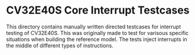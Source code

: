 CV32E40S Core Interrupt Testcases
=============================
This directory contains manually written directed testcases for interrupt testing of CV32E40S.
This was originally made to test for varisous specific situations when building the reference model.
The tests inject interrupts in the middle of different types of instructions.

